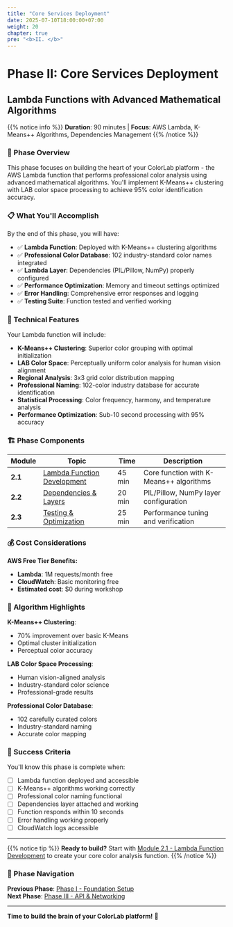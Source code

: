 ```yaml
---
title: "Core Services Deployment"
date: 2025-07-10T18:00:00+07:00
weight: 20
chapter: true
pre: "<b>II. </b>"
---
```


# Phase II: Core Services Deployment
## Lambda Functions with Advanced Mathematical Algorithms

{{% notice info %}}
**Duration**: 90 minutes | **Focus**: AWS Lambda, K-Means++ Algorithms, Dependencies Management
{{% /notice %}}

### 🎯 Phase Overview

This phase focuses on building the heart of your ColorLab platform - the AWS Lambda function that performs professional color analysis using advanced mathematical algorithms. You'll implement K-Means++ clustering with LAB color space processing to achieve 95% color identification accuracy.

### 📋 What You'll Accomplish

By the end of this phase, you will have:

- ✅ **Lambda Function**: Deployed with K-Means++ clustering algorithms
- ✅ **Professional Color Database**: 102 industry-standard color names integrated
- ✅ **Lambda Layer**: Dependencies (PIL/Pillow, NumPy) properly configured
- ✅ **Performance Optimization**: Memory and timeout settings optimized
- ✅ **Error Handling**: Comprehensive error responses and logging
- ✅ **Testing Suite**: Function tested and verified working

### 🧮 Technical Features

Your Lambda function will include:

- **K-Means++ Clustering**: Superior color grouping with optimal initialization
- **LAB Color Space**: Perceptually uniform color analysis for human vision alignment
- **Regional Analysis**: 3x3 grid color distribution mapping
- **Professional Naming**: 102-color industry database for accurate identification
- **Statistical Processing**: Color frequency, harmony, and temperature analysis
- **Performance Optimization**: Sub-10 second processing with 95% accuracy

### 🏗️ Phase Components

| Module | Topic | Time | Description |
|--------|-------|------|-------------|
| **2.1** | [Lambda Function Development](2-1-lambda-development/) | 45 min | Core function with K-Means++ algorithms |
| **2.2** | [Dependencies & Layers](2-2-dependencies-layers/) | 20 min | PIL/Pillow, NumPy layer configuration |
| **2.3** | [Testing & Optimization](2-3-testing-optimization/) | 25 min | Performance tuning and verification |

### 💰 Cost Considerations

**AWS Free Tier Benefits:**
- **Lambda**: 1M requests/month free
- **CloudWatch**: Basic monitoring free
- **Estimated cost**: $0 during workshop

### 🎨 Algorithm Highlights

**K-Means++ Clustering**:
- 70% improvement over basic K-Means
- Optimal cluster initialization
- Perceptual color accuracy

**LAB Color Space Processing**:
- Human vision-aligned analysis
- Industry-standard color science
- Professional-grade results

**Professional Color Database**:
- 102 carefully curated colors
- Industry-standard naming
- Accurate color mapping

### 🎯 Success Criteria

You'll know this phase is complete when:
- [ ] Lambda function deployed and accessible
- [ ] K-Means++ algorithms working correctly
- [ ] Professional color naming functional
- [ ] Dependencies layer attached and working
- [ ] Function responds within 10 seconds
- [ ] Error handling working properly
- [ ] CloudWatch logs accessible

---

{{% notice tip %}}
**Ready to build?** Start with [Module 2.1 - Lambda Function Development](2-1-lambda-development/) to create your core color analysis function.
{{% /notice %}}

### 🔄 Phase Navigation

**Previous Phase**: [Phase I - Foundation Setup](../1-foundation-setup/)  
**Next Phase**: [Phase III - API & Networking](../3-api-networking/)

---

**Time to build the brain of your ColorLab platform!** 🧮
